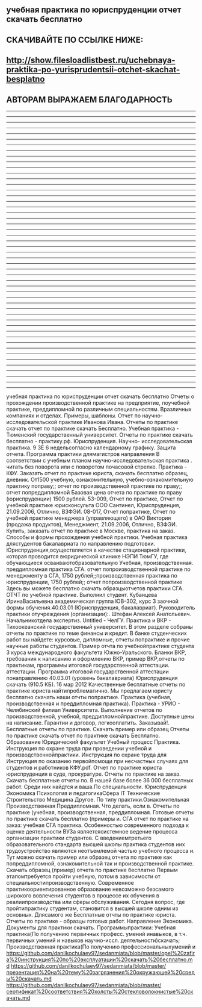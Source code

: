 учебная практика по юриспруденции отчет скачать бесплатно
--------------------------------------------------
СКАЧИВАЙТЕ ПО ССЫЛКЕ НИЖЕ:
--------------------------------------------------
http://show.filesloadlistbest.ru/uchebnaya-praktika-po-yurisprudentsii-otchet-skachat-besplatno
--------------------------------------------------
АВТОРАМ ВЫРАЖАЕМ БЛАГОДАРНОСТЬ
--------------------------------------------------
--------------------------------------------------
--------------------------------------------------
--------------------------------------------------
--------------------------------------------------
--------------------------------------------------
--------------------------------------------------
--------------------------------------------------
--------------------------------------------------
--------------------------------------------------
--------------------------------------------------
--------------------------------------------------
--------------------------------------------------
--------------------------------------------------
--------------------------------------------------
--------------------------------------------------
--------------------------------------------------
--------------------------------------------------
--------------------------------------------------
--------------------------------------------------
--------------------------------------------------
--------------------------------------------------
--------------------------------------------------
--------------------------------------------------
--------------------------------------------------
--------------------------------------------------
--------------------------------------------------
--------------------------------------------------
--------------------------------------------------
--------------------------------------------------
--------------------------------------------------
--------------------------------------------------
--------------------------------------------------
--------------------------------------------------
--------------------------------------------------
--------------------------------------------------
--------------------------------------------------
--------------------------------------------------
--------------------------------------------------
--------------------------------------------------
--------------------------------------------------
--------------------------------------------------
--------------------------------------------------
--------------------------------------------------
--------------------------------------------------
--------------------------------------------------
--------------------------------------------------
--------------------------------------------------
--------------------------------------------------
--------------------------------------------------
--------------------------------------------------
учебная практика по юриспруденции отчет скачать бесплатно Отчеты о прохождении производственной практике на предприятие, поучебной практике, преддипломной по различным специальностям. Вразличных компаниях и отделах. Примеры, шаблоны. Отчет по научно-исследовательской практике Иванова Ивана. Отчеты по практике скачать  отчет по практике скачать Бесплатно. Учебная практика - Тюменский государственный университет. Отчеты по практике скачать бесплатно - практику.рф. Юриспруденция. Научно- исследовательская практика. 9 ЗЕ  6 недельсогласно календарному графику. Защита отчета. Программа практики длямагистров направления  В соответствии с учебным планом научно-исследовательская практика . читать без поворота или с поворотом почасовой стрелке. Практика - КФУ. Заказать отчет по практике юриста, скачать бесплатно образец, дневник. От1500  учебную, ознакомительную, учебно-ознакомительную практику поправу;; отчет по производственной практике по праву;; отчет попреддипломной  Базовая цена отчета по практике по праву (юриспруденции) 1500 рублей. 53-009, Отчет по практике, Отчет по учебной практике юрисконсульта ООО Сантинел, Юриспруденция, 21.09.2006, Отлично, ВЗФЭИ. 08-017, Отчет попрактике, Отчет по учебной практике менеджера (управляющего) в ОАО Виктория (продажа продуктов), Менеджмент, 21.09.2006, Отлично, ВЗФЭИ. Купить, заказать отчет по практике в Москве, практика на заказ. Способы и формы прохождения учебной практики. Учебная практика длястудентов бакалавриата по направлению подготовки. Юриспруденция,осуществляется в качестве стационарной практики, которая проводится вюридической клинике НЭПИ ТюмГУ, где обучающиеся осваиваютобразовательную
Учебная, производственная. преддипломная практика СГА.  отчет попроизводственной практике по менеджменту в СГА, 1750 рублей;;производственная практика по юриспруденции, 1750 рублей;; отчет попроизводственной практике  Здесь вы можете бесплатно скачать образцыотчетов практики СГА. ОТЧТ по учебной практике. Выполнил студент. Кубанцева ИринаВасильевна академическая группа ЮB-302, курс 3 заочной формы обучения.40.03.01 (Юриспруденция, бакалавриат). Руководитель практики отучреждения (организации):. Штефан Алексей Анатольевич. Начальникотдела экспертиз. Untitled - ЧелГУ. Практика и ВКР - Тихоокеанский государственный университет. В этом разделе собраны отчеты по практике по теме финансы и кредит. В банке студенческих работ вы найдете: курсовые, дипломные, отчеты попрактике и прочие научные работы студентов.  Пример отчта по учебнойпрактике студента 3 курса международного факультета Южно-Уральского. Бланки ВКР, требования к написанию и оформлению ВКР, пример ВКР,отчеты по практикам, программы итоговой государственной аттестации. аттестации. Программа итоговой государственной аттестации понаправлению 40.03.01 (уровень бакалавриата) Юриспруденция скачать (910.5 КБ). 16 мар 2012  Качественные бесплатные отчеты по практике юриста найтипроблематично. Мы предлагаем юристу бесплатно скачать наши отчты попрактике. Практика (учебная, производственная и преддипломная практика). Практика - УРИО - Челябинский филиал Университета. Выполнение отчетов по производственной, учебной, преддипломнойпрактике. Доступные цены на написание. Гарантии и договор, легкооплатить. Заказывай!. Бесплатные отчеты по практике. Скачать пример или образец
Отчеты по практике скачать  отчет по практике скачать Бесплатно. Образование  Юридический факультет  Учебный процесс  Практика. Инструкция по охране труда при проведении учебной и производственнойпрактики. Инструкция по охране труда для  Инструкция по оказанию первойпомощи при несчастных случаях для студентов и работников КФУ.pdf. Отчет по практике юриста юриспруденция в суде, прокуратуре. Отчеты по практике на заказ. Скачать бесплатные отчеты по. В нашей базе более 36 000 бесплатных работ. Среди них найдтся и ваша.По специальности. Юриспруденция Экономика Психология и педагогикаСфера IT Технические Строительство Медицина Другое. По типу практики.Ознакомительная Производственная Преддипломная. Что делать, если в. Отчеты по практике (учебная, производственная, преддипломная. Готовые отчеты по практике скачать бесплатно (примеры и. СГА отчет по практике на заказ: учебная СГА практика. Особенностью современного подхода к оценке деятельности ВУЗа являетсясистемное ведение процесса организации практики студентов. С введениемтретьего образовательного стандарта высшей школы практика студентов иих трудоустройство являются неотъемлемой частью учебного процесса и. Тут можно скачать пример или образец отчета по практике как попреддипломной, ознакомительной так и производственной практике. Скачать образец (пример) отчета по практике бесплатно  Первым этапомтребуется пройти учебную, потом в зависимости от специальностипроизводственную. Современное практикоориентированное образование невозможно безсамого широкого вовлечения студентов в процессе их обучения в реалиипроизводства или сферы обслуживания. Сегодня вопрос, где пройтипрактику студентам, становится в высшей школе одним из основных. Длясамого же
Бесплатные отчты по практике юриста. Отчеты по практике - образцы готовых работ. Направление Экономика. Документы для практики скачать. Программыпрактики: Учебная практика(По получению первичных професс. умений инавыков, в т.ч. первичных умений и навыков научно-иссл. деятельности)скачать; Производственная практика(По получению профессиональныхумений и
https://github.com/danilkochulaev97/sedanmiata/blob/master/opel%20zafira%20инструкция%20по%20эксплуатации%20скачать%20бесплатно.md
https://github.com/danilkochulaev97/sedanmiata/blob/master/презентация%20на%20тему%20загрязнения%20окружающей%20среды%20скачать.md
https://github.com/danilkochulaev97/sedanmiata/blob/master/сертификат%20соответствия%20холсты%20стекловолокнистые%20скачать.md